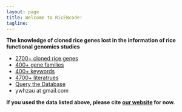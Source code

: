 ```yaml
---
layout: page
title: Welcome to RicENcode!
tagline: 
---
```


__The knowledge of cloned rice genes lost in the information of rice functional genomics studies__


* [2700+ cloned rice genes](http://ricencode.github.io/geneInfo.table.txt)  
* [400+ gene families](http://ricencode.github.io/famInfo.table.txt)  
* [400+ keywords](http://ricencode.github.io/geneKeyword.table.txt)  
* [4700+ literatrues](http://ricencode.github.io/reference.table.txt)  
* [Query the Database](http://ricencode.ncpgr.cn)  
* ywhzau at gmail.com  


__If you used the data listed above, please cite [our website](http://ricencode.github.io) for now.__
